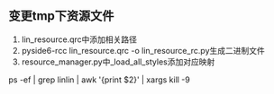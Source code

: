 ## 变更tmp下资源文件
1. lin_resource.qrc中添加相关路径
2. pyside6-rcc lin_resource.qrc -o lin_resource_rc.py生成二进制文件
3. resource_manager.py中_load_all_styles添加对应映射


ps -ef | grep linlin | awk '{print $2}' | xargs kill -9